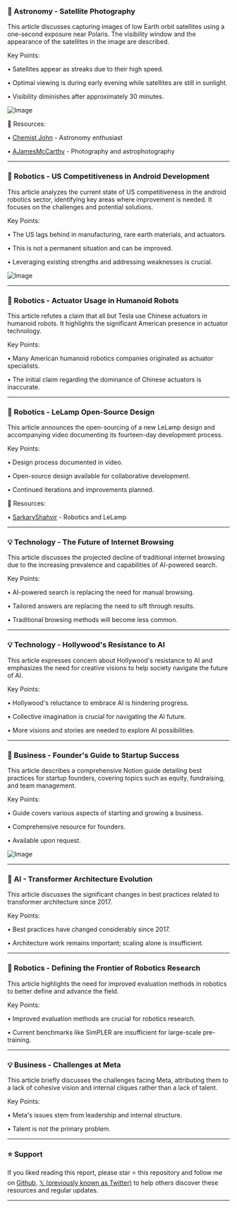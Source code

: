 ### 🔭 Astronomy - Satellite Photography

This article discusses capturing images of low Earth orbit satellites using a one-second exposure near Polaris.  The visibility window and the appearance of the satellites in the image are described.

Key Points:

• Satellites appear as streaks due to their high speed.


• Optimal viewing is during early evening while satellites are still in sunlight.


• Visibility diminishes after approximately 30 minutes.


![Image](https://pbs.twimg.com/media/GyrjlpKXIAEpHTH?format=jpg&name=small)

🔗 Resources:

• [Chemist John](https://x.com/Chemist_John_) - Astronomy enthusiast


• [AJamesMcCarthy](https://x.com/AJamesMcCarthy) - Photography and astrophotography


---

### 🤖 Robotics - US Competitiveness in Android Development

This article analyzes the current state of US competitiveness in the android robotics sector, identifying key areas where improvement is needed.  It focuses on the challenges and potential solutions.

Key Points:

• The US lags behind in manufacturing, rare earth materials, and actuators.


• This is not a permanent situation and can be improved.


• Leveraging existing strengths and addressing weaknesses is crucial.



![Image](https://pbs.twimg.com/amplify_video_thumb/1957146049484853248/img/vc_ySeVosiuYVxeF.jpg)

---

### 🤖 Robotics - Actuator Usage in Humanoid Robots

This article refutes a claim that all but Tesla use Chinese actuators in humanoid robots. It highlights the significant American presence in actuator technology.

Key Points:

• Many American humanoid robotics companies originated as actuator specialists.


• The initial claim regarding the dominance of Chinese actuators is inaccurate.


---

### 🚀 Robotics - LeLamp Open-Source Design

This article announces the open-sourcing of a new LeLamp design and accompanying video documenting its fourteen-day development process.

Key Points:

• Design process documented in video.


• Open-source design available for collaborative development.


• Continued iterations and improvements planned.


🔗 Resources:

• [SarkaryShahvir](https://x.com/SarkaryShahvir) - Robotics and LeLamp


---

### 💡 Technology - The Future of Internet Browsing

This article discusses the projected decline of traditional internet browsing due to the increasing prevalence and capabilities of AI-powered search.

Key Points:

• AI-powered search is replacing the need for manual browsing.


• Tailored answers are replacing the need to sift through results.


• Traditional browsing methods will become less common.

---

### 💡  Technology - Hollywood's Resistance to AI

This article expresses concern about Hollywood's resistance to AI and emphasizes the need for creative visions to help society navigate the future of AI.

Key Points:

• Hollywood's reluctance to embrace AI is hindering progress.


• Collective imagination is crucial for navigating the AI future.


• More visions and stories are needed to explore AI possibilities.

---

### 🚀 Business - Founder's Guide to Startup Success

This article describes a comprehensive Notion guide detailing best practices for startup founders, covering topics such as equity, fundraising, and team management.

Key Points:

• Guide covers various aspects of starting and growing a business.


• Comprehensive resource for founders.


• Available upon request.


![Image](https://pbs.twimg.com/ext_tw_video_thumb/1957461309512974336/pu/img/xe4BbBqafpZDnXs-.jpg)


---

### 🤖 AI - Transformer Architecture Evolution

This article discusses the significant changes in best practices related to transformer architecture since 2017.

Key Points:

• Best practices have changed considerably since 2017.


•  Architecture work remains important; scaling alone is insufficient.


---

### 🤖 Robotics - Defining the Frontier of Robotics Research

This article highlights the need for improved evaluation methods in robotics to better define and advance the field.

Key Points:

• Improved evaluation methods are crucial for robotics research.


• Current benchmarks like SimPLER are insufficient for large-scale pre-training.


---

### 💡 Business - Challenges at Meta

This article briefly discusses the challenges facing Meta, attributing them to a lack of cohesive vision and internal cliques rather than a lack of talent.


Key Points:

• Meta's issues stem from leadership and internal structure.


• Talent is not the primary problem.


---

### ⭐️ Support

If you liked reading this report, please star ⭐️ this repository and follow me on [Github](https://github.com/Drix10), [𝕏 (previously known as Twitter)](https://x.com/DRIX_10_) to help others discover these resources and regular updates.

---